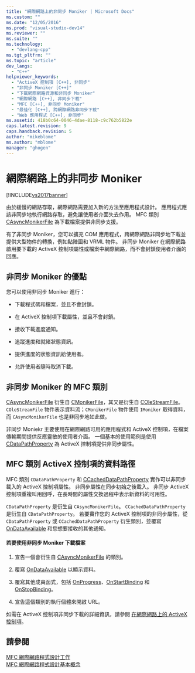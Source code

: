 ```yaml
---
title: "網際網路上的非同步 Moniker | Microsoft Docs"
ms.custom: ""
ms.date: "12/05/2016"
ms.prod: "visual-studio-dev14"
ms.reviewer: ""
ms.suite: ""
ms.technology: 
  - "devlang-cpp"
ms.tgt_pltfrm: ""
ms.topic: "article"
dev_langs: 
  - "C++"
helpviewer_keywords: 
  - "ActiveX 控制項 [C++], 非同步"
  - "非同步 Moniker [C++]"
  - "下載網際網路資源和非同步 Moniker"
  - "網際網路 [C++], 非同步下載"
  - "MFC [C++], 非同步 Moniker"
  - "最佳化 [C++], 跨網際網路非同步下載"
  - "Web 應用程式 [C++], 非同步"
ms.assetid: 418b0c64-0046-4dae-8118-c9c762b5822e
caps.latest.revision: 9
caps.handback.revision: 5
author: "mikeblome"
ms.author: "mblome"
manager: "ghogen"
---
```

# 網際網路上的非同步 Moniker
[!INCLUDE[vs2017banner](../assembler/inline/includes/vs2017banner.md)]

由於緩慢的網路存取，網際網路需要加入新的方法至應用程式設計。  應用程式應該非同步地執行網路存取，避免讓使用者介面失去作用。  MFC 類別 [CAsyncMonikerFile](../mfc/reference/casyncmonikerfile-class.md) 為下載檔案提供非同步支援。  
  
 有了非同步 Moniker，您可以擴充 COM 應用程式，跨網際網路非同步地下載並提供大型物件的轉換，例如點陣圖和 VRML 物件。  非同步 Moniker 在網際網路啟用要下載的 ActiveX 控制項屬性或檔案中網際網路，而不會封鎖使用者介面的回應。  
  
## 非同步 Moniker 的優點  
 您可以使用非同步 Moniker 進行：  
  
-   下載程式碼和檔案，並且不會封鎖。  
  
-   在 ActiveX 控制項下載屬性，並且不會封鎖。  
  
-   接收下載進度通知。  
  
-   追蹤進度和就緒狀態資訊。  
  
-   提供進度的狀態資訊給使用者。  
  
-   允許使用者隨時取消下載。  
  
## 非同步 Moniker 的 MFC 類別  
 [CAsyncMonikerFile](../mfc/reference/casyncmonikerfile-class.md) 衍生自 [CMonikerFile](../mfc/reference/cmonikerfile-class.md)，其又是衍生自 [COleStreamFile](../mfc/reference/colestreamfile-class.md)。  `COleStreamFile` 物件表示資料流；`CMonikerFile` 物件使用 `IMoniker` 取得資料，而 `CAsyncMonikerFile` 也是非同步地如此做。  
  
 非同步 Moniekr 主要使用在網際網路可用的應用程式和 ActiveX 控制項，在檔案傳輸期間提供反應靈敏的使用者介面。  一個基本的使用範例是使用 [CDataPathProperty](../mfc/reference/cdatapathproperty-class.md) 為 ActiveX 控制項提供非同步屬性。  
  
## MFC 類別 ActiveX 控制項的資料路徑  
 MFC 類別 `CDataPathProperty` 和 [CCachedDataPathProperty](../mfc/reference/ccacheddatapathproperty-class.md) 實作可以非同步載入的 ActiveX 控制項屬性。  非同步屬性在同步初始之後載入。  非同步 ActiveX 控制項重複叫用回呼，在長時間的屬性交換過程中表示新資料的可用性。  
  
 `CDataPathProperty` 是衍生自 `CAsyncMonikerFile`。  `CCachedDataPathProperty` 是衍生自 `CDataPathProperty`。  若要實作您的 ActiveX 控制項的非同步屬性，從 `CDataPathProperty` 或 `CCachedDataPathProperty` 衍生類別，並覆寫 [OnDataAvailable](../Topic/CAsyncMonikerFile::OnDataAvailable.md) 和您想要接收的其他通知。  
  
#### 若要使用非同步 Moniker 下載檔案  
  
1.  宣告一個會衍生自 [CAsyncMonikerFile](../mfc/reference/casyncmonikerfile-class.md) 的類別。  
  
2.  覆寫 [OnDataAvailable](../Topic/CAsyncMonikerFile::OnDataAvailable.md) 以顯示資料。  
  
3.  覆寫其他成員函式，包括 [OnProgress](../Topic/CAsyncMonikerFile::OnProgress.md)、[OnStartBinding](../Topic/CAsyncMonikerFile::OnStartBinding.md) 和 [OnStopBinding](../Topic/CAsyncMonikerFile::OnStopBinding.md)。  
  
4.  宣告這個類別的執行個體來開啟 URL。  
  
 如需在 ActiveX 控制項非同步下載的詳細資訊，請參閱 [在網際網路上的 ActiveX 控制項](../mfc/activex-controls-on-the-internet.md)。  
  
## 請參閱  
 [MFC 網際網路程式設計工作](../mfc/mfc-internet-programming-tasks.md)   
 [MFC 網際網路程式設計基本概念](../mfc/mfc-internet-programming-basics.md)